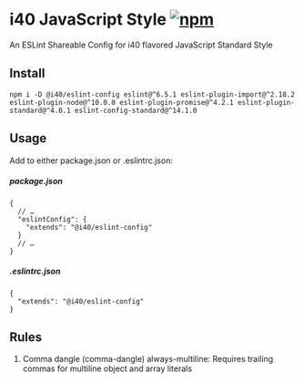 # i40 JavaScript Style [![npm][npm-image]][npm-url]

[npm-image]: https://img.shields.io/npm/v/@i40/eslint-config.svg
[npm-url]: https://www.npmjs.com/package/@i40/eslint-config

An ESLint Shareable Config for i40 flavored JavaScript Standard Style

## Install

`npm i -D @i40/eslint-config eslint@^6.5.1 eslint-plugin-import@^2.18.2 eslint-plugin-node@^10.0.0 eslint-plugin-promise@^4.2.1 eslint-plugin-standard@^4.0.1 eslint-config-standard@^14.1.0`

## Usage

Add to either package.json or .eslintrc.json:

##### package.json

```
{
  // …
  "eslintConfig": {
    "extends": "@i40/eslint-config"
  }
  // …
}
```

##### .eslintrc.json

```
{
  "extends": "@i40/eslint-config"
}
```

## Rules

1. Comma dangle (comma-dangle)
   always-multiline: Requires trailing commas for multiline object and array literals
